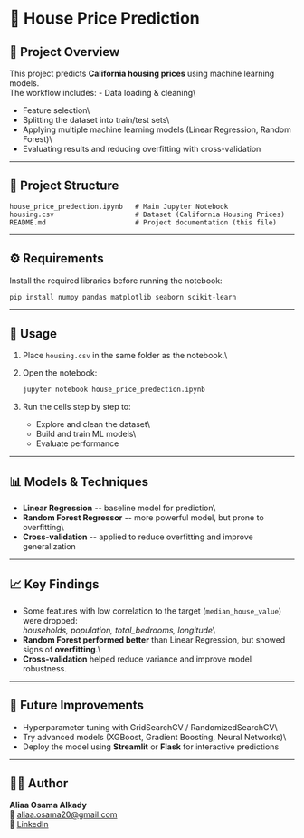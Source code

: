 # 🏡 House Price Prediction

## 📌 Project Overview

This project predicts **California housing prices** using machine
learning models.\
The workflow includes: - Data loading & cleaning\
- Feature selection\
- Splitting the dataset into train/test sets\
- Applying multiple machine learning models (Linear Regression, Random
Forest)\
- Evaluating results and reducing overfitting with cross-validation

------------------------------------------------------------------------

## 📂 Project Structure

    house_price_predection.ipynb   # Main Jupyter Notebook
    housing.csv                    # Dataset (California Housing Prices)
    README.md                      # Project documentation (this file)

------------------------------------------------------------------------

## ⚙️ Requirements

Install the required libraries before running the notebook:

``` bash
pip install numpy pandas matplotlib seaborn scikit-learn
```

------------------------------------------------------------------------

## 🚀 Usage

1.  Place `housing.csv` in the same folder as the notebook.\

2.  Open the notebook:

    ``` bash
    jupyter notebook house_price_predection.ipynb
    ```

3.  Run the cells step by step to:

    -   Explore and clean the dataset\
    -   Build and train ML models\
    -   Evaluate performance

------------------------------------------------------------------------

## 📊 Models & Techniques

-   **Linear Regression** -- baseline model for prediction\
-   **Random Forest Regressor** -- more powerful model, but prone to
    overfitting\
-   **Cross-validation** -- applied to reduce overfitting and improve
    generalization

------------------------------------------------------------------------

## 📈 Key Findings

-   Some features with low correlation to the target
    (`median_house_value`) were dropped:\
    *households, population, total_bedrooms, longitude*\
-   **Random Forest performed better** than Linear Regression, but
    showed signs of **overfitting**.\
-   **Cross-validation** helped reduce variance and improve model
    robustness.

------------------------------------------------------------------------

## 🔮 Future Improvements

-   Hyperparameter tuning with GridSearchCV / RandomizedSearchCV\
-   Try advanced models (XGBoost, Gradient Boosting, Neural Networks)\
-   Deploy the model using **Streamlit** or **Flask** for interactive
    predictions

------------------------------------------------------------------------

## 👩‍💻 Author

**Aliaa Osama Alkady**\
📧 <aliaa.osama20@gmail.com>\
🔗 [LinkedIn](https://www.linkedin.com/in/aliaaosamaalkady/)
